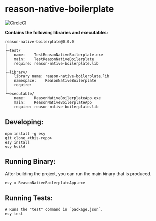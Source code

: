 # reason-native-boilerplate


[![CircleCI](https://circleci.com/gh/yourgithubhandle/reason-native-boilerplate/tree/master.svg?style=svg)](https://circleci.com/gh/yourgithubhandle/reason-native-boilerplate/tree/master)


**Contains the following libraries and executables:**

```
reason-native-boilerplate@0.0.0
│
├─test/
│   name:    TestReasonNativeBoilerplate.exe
│   main:    TestReasonNativeBoilerplate
│   require: reason-native-boilerplate.lib
│
├─library/
│   library name: reason-native-boilerplate.lib
│   namespace:    ReasonNativeBoilerplate
│   require:
│
└─executable/
    name:    ReasonNativeBoilerplateApp.exe
    main:    ReasonNativeBoilerplateApp
    require: reason-native-boilerplate.lib
```

## Developing:

```
npm install -g esy
git clone <this-repo>
esy install
esy build
```

## Running Binary:

After building the project, you can run the main binary that is produced.

```
esy x ReasonNativeBoilerplateApp.exe 
```

## Running Tests:

```
# Runs the "test" command in `package.json`.
esy test
```
